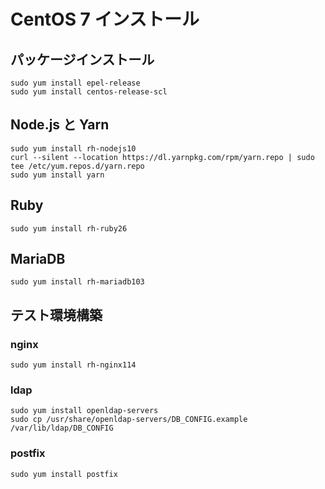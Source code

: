 # CentOS 7 インストール

## パッケージインストール

```
sudo yum install epel-release
sudo yum install centos-release-scl
```

## Node.js と Yarn

```
sudo yum install rh-nodejs10
curl --silent --location https://dl.yarnpkg.com/rpm/yarn.repo | sudo tee /etc/yum.repos.d/yarn.repo
sudo yum install yarn
```

## Ruby

```
sudo yum install rh-ruby26
```

## MariaDB

```
sudo yum install rh-mariadb103
```

## テスト環境構築

### nginx

```
sudo yum install rh-nginx114
```

### ldap

```
sudo yum install openldap-servers
sudo cp /usr/share/openldap-servers/DB_CONFIG.example /var/lib/ldap/DB_CONFIG
```




### postfix

```
sudo yum install postfix
```
